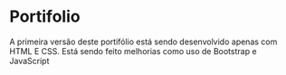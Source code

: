 # Portifolio
A primeira versão deste portifólio está sendo desenvolvido apenas com HTML E CSS.
Está sendo feito melhorias como uso de Bootstrap e JavaScript
